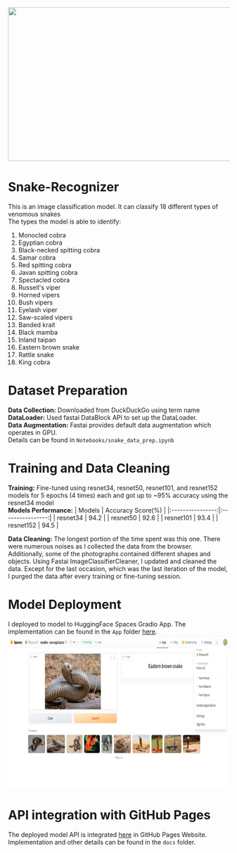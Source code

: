 <img src = "App/1323185.png" width="1200" height="350">

# Snake-Recognizer
This is an image classification model. It can classify 18 different types of venomous snakes <br/>
The types the model is able to identify:<br/>
1. Monocled cobra
2. Egyptian cobra
3. Black-necked spitting cobra
4. Samar cobra
5. Red spitting cobra
6. Javan spitting cobra
7. Spectacled cobra
8. Russell's viper
9. Horned vipers
10. Bush vipers
11. Eyelash viper
12. Saw-scaled vipers
13. Banded krait
14. Black mamba
15. Inland taipan
16. Eastern brown snake
17. Rattle snake
18. King cobra



# Dataset Preparation
**Data Collection:** Downloaded from DuckDuckGo using term name <br/>
**DataLoader:** Used fastai DataBlock API to set up the DataLoader. <br/>
**Data Augmentation:** Fastai provides default data augmentation which operates in GPU. <br/>
Details can be found in `Notebooks/snake_data_prep.ipynb`

# Training and Data Cleaning
**Training:** Fine-tuned using resnet34, resnet50, resnet101, and resnet152 models for 5 epochs (4 times) each and got up to ~95% accuracy using the resnet34 model <br/>
**Models Performance:**
| Models          | Accuracy Score(%)  |
|:----------------:|:----------------:|
| resnet34        |       94.2        |
| resnet50        | 92.6    | 
| resnet101       | 93.4   | 
| resnet152       | 94.5    | 

**Data Cleaning:** The longest portion of the time spent was this one. There were numerous noises as I collected the data from the browser. Additionally, some of the photographs contained different shapes and objects. Using Fastai ImageClassifierCleaner, I updated and cleaned the data. Except for the last occasion, which was the last iteration of the model, I purged the data after every training or fine-tuning session. <br/>

# Model Deployment
I deployed to model to HuggingFace Spaces Gradio App. The implementation can be found in the `App` folder [here](https://huggingface.co/spaces/Rhasan97/snake-recognizer). <br/>
<img src = "App/gradio app.png" width="700" height="350">

# API integration with GitHub Pages
The deployed model API is integrated [here](https://rhasan97.github.io/Snake-Recognizer/) in GitHub Pages Website. Implementation and other details can be found in the `docs` folder.
